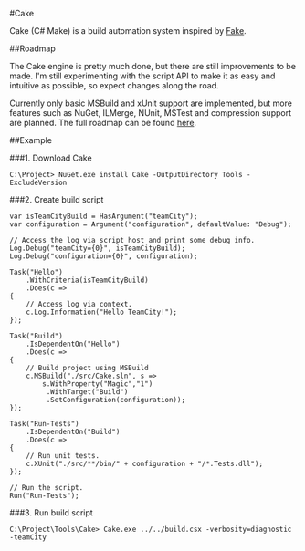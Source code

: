 #Cake

Cake (C# Make) is a build automation system inspired by [Fake](http://fsharp.github.io/FAKE/).

##Roadmap

The Cake engine is pretty much done, but there are still improvements to be made. I'm still experimenting with the script API to make it as easy and intuitive as possible, so expect changes along the road.

Currently only basic MSBuild and xUnit support are implemented, but more features such as NuGet, ILMerge, NUnit, MSTest and compression support are planned. The full roadmap can be found [here](https://github.com/patriksvensson/cake/issues/milestones).

##Example

###1. Download Cake

```
C:\Project> NuGet.exe install Cake -OutputDirectory Tools -ExcludeVersion
```

###2. Create build script

```CSharp
var isTeamCityBuild = HasArgument("teamCity");
var configuration = Argument("configuration", defaultValue: "Debug");

// Access the log via script host and print some debug info.
Log.Debug("teamCity={0}", isTeamCityBuild);
Log.Debug("configuration={0}", configuration);

Task("Hello")
    .WithCriteria(isTeamCityBuild)
    .Does(c =>
{
    // Access log via context.
    c.Log.Information("Hello TeamCity!");
});

Task("Build")
    .IsDependentOn("Hello")
    .Does(c =>
{
    // Build project using MSBuild
    c.MSBuild("./src/Cake.sln", s => 
        s.WithProperty("Magic","1")
         .WithTarget("Build")
         .SetConfiguration(configuration));
});

Task("Run-Tests")
    .IsDependentOn("Build")
    .Does(c =>
{
    // Run unit tests.
    c.XUnit("./src/**/bin/" + configuration + "/*.Tests.dll");
});

// Run the script.
Run("Run-Tests");
```

###3. Run build script

```
C:\Project\Tools\Cake> Cake.exe ../../build.csx -verbosity=diagnostic -teamCity